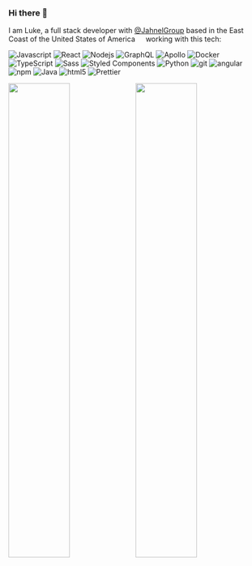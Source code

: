 ### Hi there 👋

I am Luke, a full stack developer with [@JahnelGroup](https://www.jahnelgroup.com/) based in the East Coast of the United States of America <img src="https://cdn-icons-png.flaticon.com/512/323/323310.png" width="13"/> working with this tech:

<p>
  <img alt="Javascript" src="https://img.shields.io/badge/-Javascript-46a2f1?style=flat-square&logo=javascript&logoColor=white" />
  <img alt="React" src="https://img.shields.io/badge/-React-45b8d8?style=flat-square&logo=react&logoColor=white" />
  <img alt="Nodejs" src="https://img.shields.io/badge/-Nodejs-43853d?style=flat-square&logo=Node.js&logoColor=white" />
  <img alt="GraphQL" src="https://img.shields.io/badge/-GraphQL-E10098?style=flat-square&logo=graphql&logoColor=white" />
  <img alt="Apollo" src="https://img.shields.io/badge/-Apollo%20GraphQL-311C87?style=flat-square&logo=apollo-graphql&logoColor=white" />
  <img alt="Docker" src="https://img.shields.io/badge/-Docker-46a2f1?style=flat-square&logo=docker&logoColor=white" />
  <img alt="TypeScript" src="https://img.shields.io/badge/-TypeScript-007ACC?style=flat-square&logo=typescript&logoColor=white" />
  <img alt="Sass" src="https://img.shields.io/badge/-Sass-CC6699?style=flat-square&logo=sass&logoColor=white" />
  <img alt="Styled Components" src="https://img.shields.io/badge/-Styled_Components-db7092?style=flat-square&logo=styled-components&logoColor=white" />
  <img alt="Python" src="https://img.shields.io/badge/-Python-green?style=flat-square&logo=python&logoColor=white" />
  <img alt="git" src="https://img.shields.io/badge/-Git-F05032?style=flat-square&logo=git&logoColor=white" />
  <img alt="angular" src="https://img.shields.io/badge/-Angular-DD0031?style=flat-square&logo=angular&logoColor=white" />
  <img alt="npm" src="https://img.shields.io/badge/-NPM-CB3837?style=flat-square&logo=npm&logoColor=white" />
  <img alt="Java" src="https://img.shields.io/badge/-Java-red?style=flat-square&logo=Java&logoColor=white" />
  <img alt="html5" src="https://img.shields.io/badge/-HTML5-E34F26?style=flat-square&logo=html5&logoColor=white" />
  <img alt="Prettier" src="https://img.shields.io/badge/-Prettier-46a2f1?style=flat-square&logo=prettier&logoColor=white" />
</p>

<p>
  
<img width="49%" src="http://github-readme-streak-stats.herokuapp.com?user=lprescott&theme=onedark&date_format=M%20j%5B%2C%20Y%5D&hide_border=true">

<img width="49%"  src="https://github-readme-stats.vercel.app/api?username=lprescott&show_icons=true&theme=onedark&hide_border=true&count_private=true&count_starred=true&show_forks=true&show_size=true&show_watchers=true&show_forks_count=true&show_stars_count=true&show_subscribers_count=true&show_network_count=true&show_open_issues_count=true&show_closed_issues_count=true&show_pulls_count=true&show_issues_count=true&show_contributors_count=true&show_releases_count=true&show_contributors=true&show_releases=true&show_issues=true&show_pulls=true&show_commits=true&show_branches=true&show_tags=true&show_contributors_detail=true&show_releases_detail=true&show_issues_detail=true&show_pulls_detail=true&show_commits_detail=true&show_branches_detail=true&show_tags_detail=true&show_contributors_count=true&show_releases_count=true&show_issues_count=true&show_pulls_count=true&show_commits_count=true&show_branches_count=true&show_tags_count=true&show_contributors_detail=true&show_releases_detail=true&show_issues_detail=true&show_pulls_detail=true&show_commits_detail=true&show_branches_detail=true&show_tags_detail=true&show_contributors_count=true&show_releases_count=true&show_issues_count=true&show_pulls_count=true&show_commits_count=true&show_branches_count=true&show_tags_count=true&show_contributors_detail=true&show_releases_detail=true&show_issues_detail=true&show_pulls_detail=true&show_commits_detail=true&show_branches_detail=true&show_tags_detail=true&show_contributors_count=true&show_releases_count=true">

</p>
